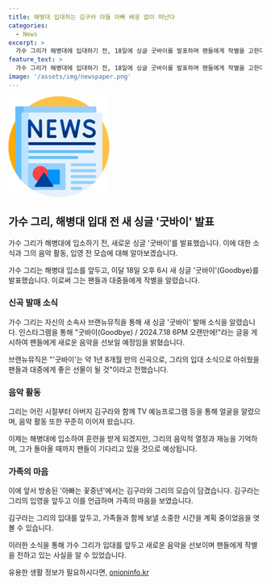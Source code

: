```yaml
---
title: 해병대 입대하는 김구라 아들 아빠 배웅 없이 떠난다
categories:
  - News
excerpt: >
  가수 그리가 해병대에 입대하기 전, 18일에 싱글 굿바이를 발표하며 팬들에게 작별을 고한다. 29일 입대 예정이며, 소속사는 신곡을 통해 팬들과 대중에게 선물을 전할 것으로 전했다. 김구라와 함께 TV 예능프로그램에 출연한 그리는 음악 활동으로도 알려져 있으며, 아버지와 함께하는 모습은 아빠는 꽃중년에도 등장했다. 김구라는 그리의 입대일에 함께 배웅하겠다는 의지를 밝히자, 그리는 괜찮다고 하지만 김구라는 어머니의 결정에 따라 나가지 말라고 말했다.
feature_text: >
  가수 그리가 해병대에 입대하기 전, 18일에 싱글 굿바이를 발표하며 팬들에게 작별을 고한다. 29일 입대 예정이며, 소속사는 신곡을 통해 팬들과 대중에게 선물을 전할 것으로 전했다. 김구라와 함께 TV 예능프로그램에 출연한 그리는 음악 활동으로도 알려져 있으며, 아버지와 함께하는 모습은 아빠는 꽃중년에도 등장했다. 김구라는 그리의 입대일에 함께 배웅하겠다는 의지를 밝히자, 그리는 괜찮다고 하지만 김구라는 어머니의 결정에 따라 나가지 말라고 말했다.
image: '/assets/img/newspaper.png'
---
```


<p><img src="/assets/img/newspaper.png" alt="kimp 속보" /></p>

<h2 data-ke-size="size26">가수 그리, 해병대 입대 전 새 싱글 '굿바이' 발표</h2>

<p>가수 그리가 해병대에 입소하기 전, 새로운 싱글 '굿바이'를 발표했습니다. 이에 대한 소식과 그의 음악 활동, 입영 전 모습에 대해 알아보겠습니다.</p>

<p data-ke-size="size16">가수 그리는 해병대 입소를 앞두고, 이달 18일 오후 6시 새 싱글 '굿바이'(Goodbye)를 발표했습니다. 이로써 그는 팬들과 대중들에게 작별을 알렸습니다.</p>

<h3>신곡 발매 소식</h3>

<p>가수 그리는 자신의 소속사 브랜뉴뮤직을 통해 새 싱글 '굿바이' 발매 소식을 알렸습니다. 인스타그램을 통해 "굿바이(Goodbye) / 2024.7.18 6PM 오랜만에!"라는 글을 게시하여 팬들에게 새로운 음악을 선보일 예정임을 밝혔습니다.</p>

<p data-ke-size="size16">브랜뉴뮤직은 "'굿바이'는 약 1년 8개월 만의 신곡으로, 그리의 입대 소식으로 아쉬웠을 팬들과 대중에게 좋은 선물이 될 것"이라고 전했습니다.</p>

<h3>음악 활동</h3>

<p>그리는 어린 시절부터 아버지 김구라와 함께 TV 예능프로그램 등을 통해 얼굴을 알렸으며, 음악 활동 또한 꾸준히 이어져 왔습니다.</p>

<p data-ke-size="size16">이제는 해병대에 입소하여 훈련을 받게 되겠지만, 그리의 음악적 열정과 재능을 기억하며, 그가 돌아올 때까지 팬들이 기다리고 있을 것으로 예상됩니다.</p>

<h3>가족의 마음</h3>

<p>이에 앞서 방송된 '아빠는 꽃중년'에서는 김구라와 그리의 모습이 담겼습니다. 김구라는 그리의 입영을 앞두고 이를 언급하며 가족의 마음을 보였습니다.</p>

<p data-ke-size="size16">김구라는 그리의 입대를 앞두고, 가족들과 함께 보낼 소중한 시간을 계획 중이었음을 엿볼 수 있습니다.</p>

<p>이러한 소식을 통해 가수 그리가 입대를 앞두고 새로운 음악을 선보이며 팬들에게 작별을 전하고 있는 사실을 알 수 있었습니다.</p>
유용한 생활 정보가 필요하시다면, <a href="https://onioninfo.kr" rel="dofollow">onioninfo.kr</a>


